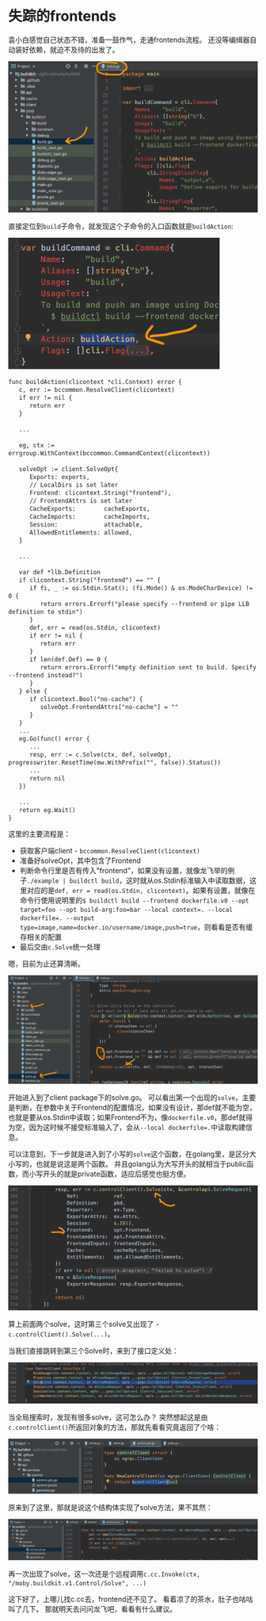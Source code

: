 # 失踪的frontends

袁小白感觉自己状态不错，准备一鼓作气，走通frontends流程。
还没等编缉器自动装好依赖，就迫不及待的出发了。

![BuildctlBuildCmd](./img/BuildctlBuildCmd.png)

直接定位到`build`子命令，就发现这个子命令的入口函数就是`buildAction`:

![BuildctlBuildAction](./img/BuildctlBuildAction.png)


```golang
func buildAction(clicontext *cli.Context) error {
   c, err := bccommon.ResolveClient(clicontext)
   if err != nil {
      return err
   }

   ...

   eg, ctx := errgroup.WithContext(bccommon.CommandContext(clicontext))

   solveOpt := client.SolveOpt{
      Exports: exports,
      // LocalDirs is set later
      Frontend: clicontext.String("frontend"),
      // FrontendAttrs is set later
      CacheExports:        cacheExports,
      CacheImports:        cacheImports,
      Session:             attachable,
      AllowedEntitlements: allowed,
   }

   ...

   var def *llb.Definition
   if clicontext.String("frontend") == "" {
      if fi, _ := os.Stdin.Stat(); (fi.Mode() & os.ModeCharDevice) != 0 {
         return errors.Errorf("please specify --frontend or pipe LLB definition to stdin")
      }
      def, err = read(os.Stdin, clicontext)
      if err != nil {
         return err
      }
      if len(def.Def) == 0 {
         return errors.Errorf("empty definition sent to build. Specify --frontend instead?")
      }
   } else {
      if clicontext.Bool("no-cache") {
         solveOpt.FrontendAttrs["no-cache"] = ""
      }
   }
   ...
   eg.Go(func() error {
      ...
      resp, err := c.Solve(ctx, def, solveOpt, progresswriter.ResetTime(mw.WithPrefix("", false)).Status())
      ...
      return nil
   })

   ...
   return eg.Wait()
}
```
这里的主要流程是：
* 获取客户端client - `bccommon.ResolveClient(clicontext)`
* 准备好solveOpt，其中包含了Frontend
* 判断命令行里是否有传入"frontend"，如果没有设置，就像龙飞举的例子`./example | buildctl build`，这时就从os.Stdin标准输入中读取数据，这里对应的是`def, err = read(os.Stdin, clicontext)`。如果有设置，就像在命令行使用说明里的`$ buildctl build --frontend dockerfile.v0 --opt target=foo --opt build-arg:foo=bar --local context=. --local dockerfile=. --output type=image,name=docker.io/username/image,push=true`，则看看是否有缓存相关的配置
* 最后交由`c.Solve`统一处理

嗯，目前为止还算清晰。

![ClientSolve.png](./img/ClientSolve.png)

开始进入到了client package下的solve.go。
可以看出第一个出现的`solve`，主要是判断，在参数中关于Frontend的配置情况，如果没有设计，那def就不能为空，也就是要从os.Stdin中读取；如果Frontend不为，像`dockerfile.v0`，那def就得为空，因为这时候不接受标准输入了，会从`--local dockerfile=.`中读取构建信息。

可以注意到，下一步就是进入到了小写的`solve`这个函数，在golang里，是区分大小写的，也就是说这是两个函数。
并且golang认为大写开头的就相当于public函数，而小写开头的就是private函数，适应后感觉也挺方便。

![ControlClientSolve.png](./img/ControlClientSolve.png)

算上前面两个solve，这时第三个solve又出现了 - `c.controlClient().Solve(...)`。

当我们直接跳转到第三个Solve时，来到了接口定义处：

![ControlClientInterface.png](./img/ControlClientInterface.png)

当全局搜索时，发现有很多solve，这可怎么办？
突然想起这是由`c.controlClient()`所返回对象的方法，那就先看看究竟返回了个啥：

![ControlPbControlClient.png](./img/ControlPbControlClient.png)

原来到了这里，那就是说这个结构体实现了solve方法，果不其然：

![ControlPbSolve.png](./img/ControlPbSolve.png)

再一次出现了solve，这一次还是个远程调用`c.cc.Invoke(ctx, "/moby.buildkit.v1.Control/Solve", ...)`

这下好了，上哪儿找c.cc去，frontend还不见了。
看着凉了的茶水，肚子也咕咕叫了几下。
那就明天去问问龙飞吧，看看有什么建议。

